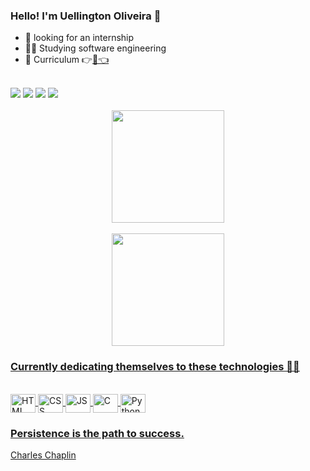 ### Hello! I'm Uellington Oliveira 👋

- 🤞 looking for an internship 
- 👨‍🎓 Studying software engineering
- 💼 Curriculum   👉<a href="https://www.canva.com/design/DAE_NBX0XeM/47mliP6hLWCHcYej9gPpXg/view?utm_content=DAE_NBX0XeM&utm_campaign=designshare&utm_medium=link&utm_source=homepage_design_menu" target="_blank">📄👈</a>
<br>
 <a href="https://www.linkedin.com/in/uellingtonoliveira/" target="_blank"><img src="https://img.shields.io/badge/-LinkedIn-%230077B5?style=for-the-badge&logo=linkedin&logoColor=white" target="_blank"></a> 
<a href="https://discord.com/channels/@me" target="_blank"><img src="https://img.shields.io/badge/Discord-7289DA?style=for-the-badge&logo=discord&logoColor=white"></a>
<a href="https://wa.me/73998099188" target="_blank"><img src="https://img.shields.io/badge/WhatsApp-25D366?style=for-the-badge&logo=whatsapp&logoColor=white"></a>
<a href="https://mail.google.com/mail/u/0/#inbox" target="_blank"><img src="https://img.shields.io/badge/Gmail-D14836?style=for-the-badge&logo=gmail&logoColor=white"></a>
<br><br>
<div align="center">
  <a href="https://github.com/uellingtonoliver">
  <img height="180em" src="https://github-readme-stats.vercel.app/api?username=uellingtonoliver&show_icons=true&theme=dracula&include_all_commits=true&count_private=true"/>
<br><br>  
  <img height="180em" src="https://github-readme-stats.vercel.app/api/top-langs/?username=uellingtonoliver&layout=compact&langs_count=7&theme=dracula"/>
</div> 
  
### Currently dedicating themselves to these technologies 👨‍🎓
  
<div style="display: inline_block"><br>
  <img align="center" alt="HTML" height="30" width="40" src="https://cdn.jsdelivr.net/gh/devicons/devicon/icons/html5/html5-original.svg" />
  <img align="center" alt="CSS" height="30" width="40" src="https://cdn.jsdelivr.net/gh/devicons/devicon/icons/css3/css3-original.svg" />
  <img align="center" alt="JS" height="30" width="40" src="https://cdn.jsdelivr.net/gh/devicons/devicon/icons/javascript/javascript-original.svg" />
  <img align="center" alt="C" height="30" width="40" src="https://cdn.jsdelivr.net/gh/devicons/devicon/icons/c/c-original.svg" />
  <img align="center" alt=Python" height="30" width="40" src="https://cdn.jsdelivr.net/gh/devicons/devicon/icons/python/python-original.svg" />
</div>
                                                                                                                                            
### Persistence is the path to success.

Charles Chaplin 
                                                                                                                                          
